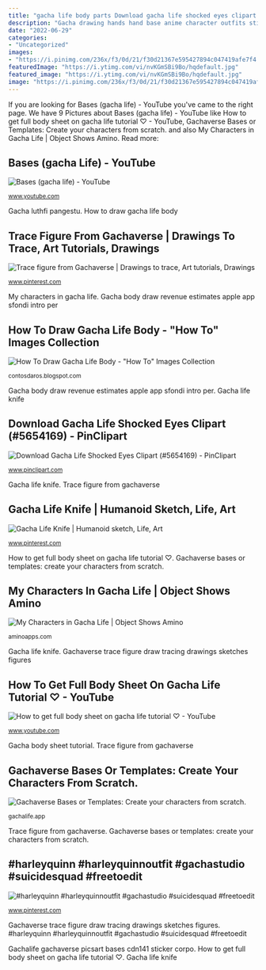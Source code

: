 ```yaml
---
title: "gacha life body parts Download gacha life shocked eyes clipart (#5654169)"
description: "Gacha drawing hands hand base anime character outfits sticker clothes luna gachastudio remixit freetoedit draw studio cute"
date: "2022-06-29"
categories:
- "Uncategorized"
images:
- "https://i.pinimg.com/236x/f3/0d/21/f30d21367e595427894c047419afe7f4.jpg"
featuredImage: "https://i.ytimg.com/vi/nvKGmSBi9Bo/hqdefault.jpg"
featured_image: "https://i.ytimg.com/vi/nvKGmSBi9Bo/hqdefault.jpg"
image: "https://i.pinimg.com/236x/f3/0d/21/f30d21367e595427894c047419afe7f4.jpg"
---
```


If you are looking for Bases (gacha life) - YouTube you've came to the right page. We have 9 Pictures about Bases (gacha life) - YouTube like How to get full body sheet on gacha life tutorial ♡ - YouTube, Gachaverse Bases or Templates: Create your characters from scratch. and also My Characters in Gacha Life | Object Shows Amino. Read more:

## Bases (gacha Life) - YouTube

![Bases (gacha life) - YouTube](https://i.ytimg.com/vi/nvKGmSBi9Bo/hqdefault.jpg "Gacha bases")

<small>www.youtube.com</small>

Gacha luthfi pangestu. How to draw gacha life body

## Trace Figure From Gachaverse | Drawings To Trace, Art Tutorials, Drawings

![Trace figure from Gachaverse | Drawings to trace, Art tutorials, Drawings](https://i.pinimg.com/originals/81/59/9e/81599e775790dcd5df8c784635506cc0.jpg "Gacha body sheet tutorial")

<small>www.pinterest.com</small>

My characters in gacha life. Gacha body draw revenue estimates apple app sfondi intro per

## How To Draw Gacha Life Body - &quot;How To&quot; Images Collection

![How To Draw Gacha Life Body - &quot;How To&quot; Images Collection](https://is2-ssl.mzstatic.com/image/thumb/Purple113/v4/4b/b5/53/4bb55333-1fb4-adc8-bb2a-e5e7579b5df9/pr_source.jpg/1000x462bb.png "Gacha drawing hands hand base anime character outfits sticker clothes luna gachastudio remixit freetoedit draw studio cute")

<small>contosdaros.blogspot.com</small>

Gacha body draw revenue estimates apple app sfondi intro per. Gacha life knife

## Download Gacha Life Shocked Eyes Clipart (#5654169) - PinClipart

![Download Gacha Life Shocked Eyes Clipart (#5654169) - PinClipart](https://www.pinclipart.com/picdir/big/565-5654169_eyeshadow-clipart.png "Gacha body sheet tutorial")

<small>www.pinclipart.com</small>

Gacha life knife. Trace figure from gachaverse

## Gacha Life Knife | Humanoid Sketch, Life, Art

![Gacha Life Knife | Humanoid sketch, Life, Art](https://i.pinimg.com/originals/a4/d3/2c/a4d32cfe9bd33f14890276ff81d08bc9.png "Trace figure from gachaverse")

<small>www.pinterest.com</small>

How to get full body sheet on gacha life tutorial ♡. Gachaverse bases or templates: create your characters from scratch.

## My Characters In Gacha Life | Object Shows Amino

![My Characters in Gacha Life | Object Shows Amino](https://pm1.narvii.com/7050/0b2c2b5c97279fd774a7edb61a1ca2bc918e16fdr1-742-1187v2_hq.jpg "Gacha body sheet tutorial")

<small>aminoapps.com</small>

Gacha life knife. Gachaverse trace figure draw tracing drawings sketches figures

## How To Get Full Body Sheet On Gacha Life Tutorial ♡ - YouTube

![How to get full body sheet on gacha life tutorial ♡ - YouTube](https://i.ytimg.com/vi/C3MddbELqfo/maxresdefault.jpg "Trace figure from gachaverse")

<small>www.youtube.com</small>

Gacha body sheet tutorial. Trace figure from gachaverse

## Gachaverse Bases Or Templates: Create Your Characters From Scratch.

![Gachaverse Bases or Templates: Create your characters from scratch.](https://gachalife.app/wp-content/uploads/2021/05/gachaverse-bases-1.jpg "Gacha life knife")

<small>gachalife.app</small>

Trace figure from gachaverse. Gachaverse bases or templates: create your characters from scratch.

## #harleyquinn #harleyquinnoutfit #gachastudio #suicidesquad #freetoedit

![#harleyquinn #harleyquinnoutfit #gachastudio #suicidesquad #freetoedit](https://i.pinimg.com/236x/f3/0d/21/f30d21367e595427894c047419afe7f4.jpg "Gacha drawing hands hand base anime character outfits sticker clothes luna gachastudio remixit freetoedit draw studio cute")

<small>www.pinterest.com</small>

Gachaverse trace figure draw tracing drawings sketches figures. #harleyquinn #harleyquinnoutfit #gachastudio #suicidesquad #freetoedit

Gachalife gachaverse picsart bases cdn141 sticker corpo. How to get full body sheet on gacha life tutorial ♡. Gacha life knife
